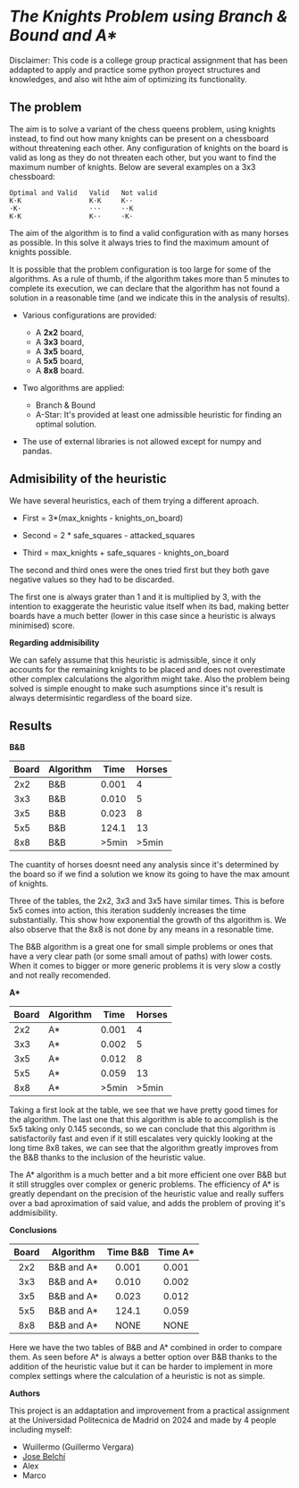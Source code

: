 # *The Knights Problem using Branch & Bound and A\**

Disclaimer: This code is a college group practical assignment that has been addapted to apply and practice some python proyect structures and
knowledges, and also wit hthe aim of optimizing its functionality.

## The problem

The aim is to solve a variant of the chess queens problem, using knights instead, to find out how many knights can be present on a chessboard 
without threatening each other. Any configuration of knights on the board is valid as long as they do not threaten each other, but you want 
to find the maximum number of knights. Below are several examples on a 3x3 chessboard:
```
Optimal and Valid   Valid   Not valid
K·K                 K·K     K··
·K·                 ···     ··K
K·K                 K··     ·K·
```
The aim of the algorithm is to find a valid configuration with as many horses as possible. In this solve it always tries to find the maximum
amount of knights possible.

It is possible that the problem configuration is too large for some of the algorithms. As a rule of thumb, if the algorithm takes more than 5 
minutes to complete its execution, we can declare that the algorithm has not found a solution in a reasonable time (and we indicate this in 
the analysis of results).

* Various configurations are provided:
    * A **2x2** board,
    * A **3x3** board,
    * A **3x5** board,
    * A **5x5** board,
    * A **8x8** board.
* Two algorithms are applied:
    * Branch & Bound
    * A-Star: It's provided at least one admissible heuristic for finding an optimal solution.

* The use of external libraries is not allowed except for numpy and pandas.

## Admisibility of the heuristic

We have several heuristics, each of them trying a different aproach.

* First = 3*(max_knights - knights_on_board)

* Second = 2 * safe_squares - attacked_squares

* Third = max_knights + safe_squares - knights_on_board

The second and third ones were the ones tried first but they both gave negative values so they had to be discarded.

The first one is always grater than 1 and it is multiplied by 3, with the intention to exaggerate the heuristic value itself when its bad, 
making better boards have a much better (lower in this case since a heuristic is always minimised) score.

**Regarding addmisibility**

We can safely assume that this heuristic is admissible, since it only accounts for the remaining knights to be placed and does not 
overestimate other complex calculations the algorithm might take. Also the problem being solved is simple enought to make such asumptions 
since it's result is always determisintic regardless of the board size.

## Results

**B&B**

| Board | Algorithm | Time    | Horses |
|-------|-----------|---------|--------|
| 2x2   | B&B       | 0.001   | 4      |
| 3x3   | B&B       | 0.010   | 5      |
| 3x5   | B&B       | 0.023   | 8      |
| 5x5   | B&B       | 124.1   | 13     |
| 8x8   | B&B       | >5min   | >5min  |

The cuantity of horses doesnt need any analysis since it's determined by the board so if we find a solution we know its going to have 
the max amount of knights.

Three of the tables, the 2x2, 3x3 and 3x5 have similar times. This is before 5x5 comes into action, this iteration suddenly increases 
the time substantially. This show how exponential the growth of ths algorithm is.
We also observe that the 8x8 is not done by any means in a resonable time.

The B&B algorithm is a great one for small simple problems or ones that have a very clear path (or some small amout of paths) with lower 
costs. When it comes to bigger or more generic problems it is very slow a costly and not really recomended.

**A\***

| Board | Algorithm | Time  | Horses |
|-------|-----------|-------|--------|
| 2x2   | A*        | 0.001 | 4      |
| 3x3   | A*        | 0.002 | 5      |
| 3x5   | A*        | 0.012 | 8      |
| 5x5   | A*        | 0.059 | 13     |
| 8x8   | A*        | >5min | >5min  |

Taking a first look at the table, we see that we have pretty good times for the algorithm.
The last one that this algorithm is able to accomplish is the 5x5 taking only 0.145 seconds, so we can conclude that this algorithm 
is satisfactorily fast and even if it still escalates very quickly looking at the long time 8x8 takes, we can see that the algorithm 
greatly improves from the B&B thanks to the inclusion of the heuristic value.

The A* algorithm is a much better and a bit more efficient one over B&B but it still struggles over complex or generic problems.
The efficiency of A* is greatly dependant on the precision of the heuristic value and really suffers over a bad aproximation of said value,
and adds the problem of proving it's addmisibility.

**Conclusions**

| **Board** | **Algorithm** | **Time B&B** | **Time A*** |
|:---------:|:-------------:|:------------:|:-----------:|
|    2x2    |  B&B and  A*  |     0.001    |    0.001    |
|    3x3    |  B&B and  A*  |     0.010    |    0.002    |
|    3x5    |  B&B and  A*  |     0.023    |    0.012    |
|    5x5    |  B&B and  A*  |     124.1    |    0.059    |
|    8x8    |  B&B and  A*  |     NONE     |     NONE    |

Here we have the two tables of B&B and A* combined in order to compare them.
As seen before A* is always a better option over B&B thanks to the addition of the heuristic value but it can be harder to implement in 
more complex settings where the calculation of a heuristic is not as simple.

**Authors**

This project is an addaptation and improvement from a practical assignment at the Universidad Politecnica de Madrid on 2024 and made by 4 people 
including myself:
*   Wuillermo (Guillermo Vergara)
*   [Jose Belchí](https://github.com/josebelchi)
*   Alex
*   Marco